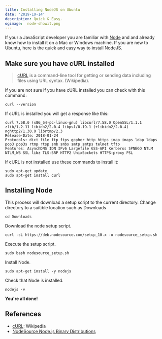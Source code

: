 ```yaml
---
title: Installing NodeJS on Ubuntu
date: '2019-10-14'
description: Quick & Easy.
ogimage:  node-showit.png
---
```


If your a JavaScript developer you are familiar with [Node](https://nodejs.org/en/) and and already know how to install it on a Mac or Windows machine. If you are new to Ubuntu, here is the quick and easy way to install NodeJS.

## Make sure you have cURL installed

> [cURL](https://curl.haxx.se/) is a command-line tool for getting or sending data including files using URL syntax. (Wikipedia).

If you are not sure if you have cURL installed you can check with this command:

```console
curl --version
```
If cURL is installed you will get a response like this:

```console
curl 7.58.0 (x86_64-pc-linux-gnu) libcurl/7.58.0 OpenSSL/1.1.1 zlib/1.2.11 libidn2/2.0.4 libpsl/0.19.1 (+libidn2/2.0.4) nghttp2/1.30.0 librtmp/2.3
Release-Date: 2018-01-24
Protocols: dict file ftp ftps gopher http https imap imaps ldap ldaps pop3 pop3s rtmp rtsp smb smbs smtp smtps telnet tftp 
Features: AsynchDNS IDN IPv6 Largefile GSS-API Kerberos SPNEGO NTLM NTLM_WB SSL libz TLS-SRP HTTP2 UnixSockets HTTPS-proxy PSL 
```

If cURL is not installed use these commands to install it:

```console
sudo apt-get update
sudo apt-get install curl
```

## Installing Node

This process will download a setup script to the current directory. Change directory to a suitible location such as Downloads

```console
cd Downloads
```

Download the node setup script.

```console
curl -sL https://deb.nodesource.com/setup_10.x -o nodesource_setup.sh
```

Execute the setup script.
```console
sudo bash nodesource_setup.sh
```

Install Node.
```console
sudo apt-get install -y nodejs
```

Check that Node is installed.
```console
nodejs -v
```

**You're all done!**




## References

- [cURL](https://en.wikipedia.org/wiki/CURL): Wikipedia
- [NodeSource Node.js Binary Distributions](https://github.com/nodesource/distributions/blob/master/README.md)